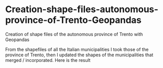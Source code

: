 # Creation-shape-files-autonomous-province-of-Trento-Geopandas
Creation of shape files of the autonomous province of Trento with Geopandas

From the shapefiles of all the Italian municipalities I took those of the province of Trento, then I updated the shapes of the municipalities that merged / incorporated. Here is the result

